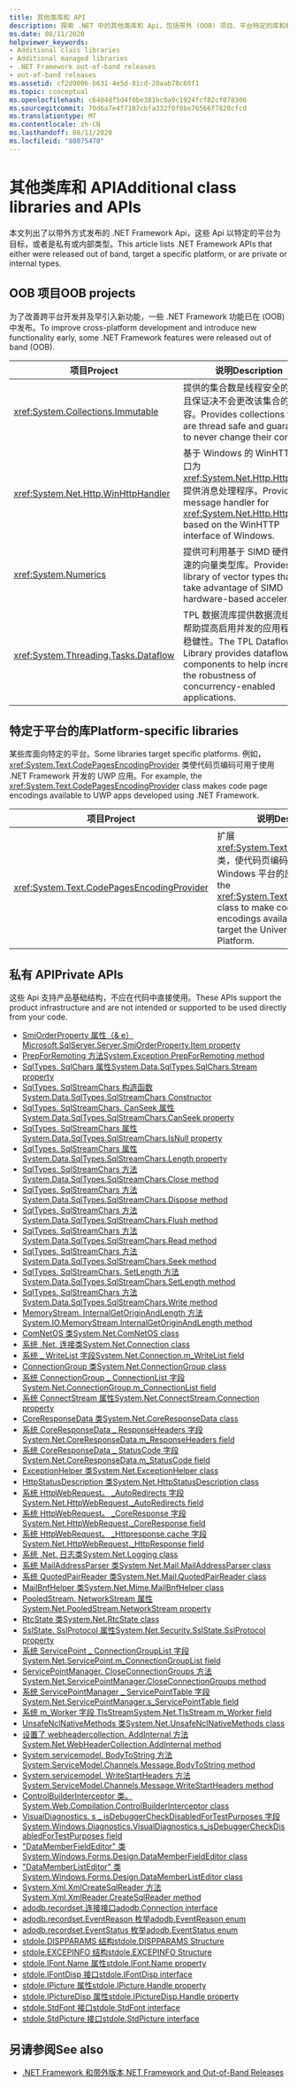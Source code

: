 ```yaml
---
title: 其他类库和 API
description: 探索 .NET 中的其他类库和 Api，包括带外 (OOB) 项目、平台特定的库和私有 Api。
ms.date: 08/11/2020
helpviewer_keywords:
- Additional class libraries
- Additional managed libraries
- .NET Framework out-of-band releases
- out-of-band releases
ms.assetid: cf2d9006-b631-4e5d-81cd-20aab78c60f1
ms.topic: conceptual
ms.openlocfilehash: c6404df5d4f0be381bc0a9c1924fcf82cf078306
ms.sourcegitcommit: 70d6a7e4f7187cbfa332f0f8be76566f7828cfcd
ms.translationtype: MT
ms.contentlocale: zh-CN
ms.lasthandoff: 08/11/2020
ms.locfileid: "88075470"
---
```

# <a name="additional-class-libraries-and-apis"></a><span data-ttu-id="ec5f1-103">其他类库和 API</span><span class="sxs-lookup"><span data-stu-id="ec5f1-103">Additional class libraries and APIs</span></span>

<span data-ttu-id="ec5f1-104">本文列出了以带外方式发布的 .NET Framework Api，这些 Api 以特定的平台为目标，或者是私有或内部类型。</span><span class="sxs-lookup"><span data-stu-id="ec5f1-104">This article lists .NET Framework APIs that either were released out of band, target a specific platform, or are private or internal types.</span></span>

## <a name="oob-projects"></a><span data-ttu-id="ec5f1-105">OOB 项目</span><span class="sxs-lookup"><span data-stu-id="ec5f1-105">OOB projects</span></span>

<span data-ttu-id="ec5f1-106">为了改善跨平台开发并及早引入新功能，一些 .NET Framework 功能已在 (OOB) 中发布。</span><span class="sxs-lookup"><span data-stu-id="ec5f1-106">To improve cross-platform development and introduce new functionality early, some .NET Framework features were released out of band (OOB).</span></span>

| <span data-ttu-id="ec5f1-107">项目</span><span class="sxs-lookup"><span data-stu-id="ec5f1-107">Project</span></span> | <span data-ttu-id="ec5f1-108">说明</span><span class="sxs-lookup"><span data-stu-id="ec5f1-108">Description</span></span> |  
| ------- | ----------- |  
| <xref:System.Collections.Immutable> | <span data-ttu-id="ec5f1-109">提供的集合数是线程安全的，并且保证决不会更改该集合的内容。</span><span class="sxs-lookup"><span data-stu-id="ec5f1-109">Provides collections that are thread safe and guaranteed to never change their contents.</span></span> |
| <xref:System.Net.Http.WinHttpHandler> | <span data-ttu-id="ec5f1-110">基于 Windows 的 WinHTTP 接口为 <xref:System.Net.Http.HttpClient> 提供消息处理程序。</span><span class="sxs-lookup"><span data-stu-id="ec5f1-110">Provides a message handler for <xref:System.Net.Http.HttpClient> based on the WinHTTP interface of Windows.</span></span> |
| <xref:System.Numerics> | <span data-ttu-id="ec5f1-111">提供可利用基于 SIMD 硬件的加速的向量类型库。</span><span class="sxs-lookup"><span data-stu-id="ec5f1-111">Provides a library of vector types that can take advantage of SIMD hardware-based acceleration.</span></span>|
| <xref:System.Threading.Tasks.Dataflow> | <span data-ttu-id="ec5f1-112">TPL 数据流库提供数据流组件以帮助提高启用并发的应用程序的稳健性。</span><span class="sxs-lookup"><span data-stu-id="ec5f1-112">The TPL Dataflow Library provides dataflow components to help increase the robustness of concurrency-enabled applications.</span></span> |  

## <a name="platform-specific-libraries"></a><span data-ttu-id="ec5f1-113">特定于平台的库</span><span class="sxs-lookup"><span data-stu-id="ec5f1-113">Platform-specific libraries</span></span>

<span data-ttu-id="ec5f1-114">某些库面向特定的平台。</span><span class="sxs-lookup"><span data-stu-id="ec5f1-114">Some libraries target specific platforms.</span></span> <span data-ttu-id="ec5f1-115">例如， <xref:System.Text.CodePagesEncodingProvider> 类使代码页编码可用于使用 .NET Framework 开发的 UWP 应用。</span><span class="sxs-lookup"><span data-stu-id="ec5f1-115">For example, the <xref:System.Text.CodePagesEncodingProvider> class makes code page encodings available to UWP apps developed using .NET Framework.</span></span>
  
| <span data-ttu-id="ec5f1-116">项目</span><span class="sxs-lookup"><span data-stu-id="ec5f1-116">Project</span></span> | <span data-ttu-id="ec5f1-117">说明</span><span class="sxs-lookup"><span data-stu-id="ec5f1-117">Description</span></span> |  
| ------- | ----------- |  
| <xref:System.Text.CodePagesEncodingProvider> | <span data-ttu-id="ec5f1-118">扩展 <xref:System.Text.EncodingProvider> 类，使代码页编码可用于面向通用 Windows 平台的应用程序。</span><span class="sxs-lookup"><span data-stu-id="ec5f1-118">Extends the <xref:System.Text.EncodingProvider> class to make code page encodings available to apps that target the Universal Windows Platform.</span></span> |  
  
## <a name="private-apis"></a><span data-ttu-id="ec5f1-119">私有 API</span><span class="sxs-lookup"><span data-stu-id="ec5f1-119">Private APIs</span></span>  

<span data-ttu-id="ec5f1-120">这些 Api 支持产品基础结构，不应在代码中直接使用。</span><span class="sxs-lookup"><span data-stu-id="ec5f1-120">These APIs support the product infrastructure and are not intended or supported to be used directly from your code.</span></span>  
  
* [<span data-ttu-id="ec5f1-121">SmiOrderProperty 属性（& e）</span><span class="sxs-lookup"><span data-stu-id="ec5f1-121">Microsoft.SqlServer.Server.SmiOrderProperty.Item property</span></span>](microsoft.sqlserver.server.smiorderproperty.item.md)
* [<span data-ttu-id="ec5f1-122">PrepForRemoting 方法</span><span class="sxs-lookup"><span data-stu-id="ec5f1-122">System.Exception.PrepForRemoting method</span></span>](system.exception.prepforremoting.md)
* [<span data-ttu-id="ec5f1-123">SqlTypes. SqlChars 属性</span><span class="sxs-lookup"><span data-stu-id="ec5f1-123">System.Data.SqlTypes.SqlChars.Stream property</span></span>](system.data.sqltypes.sqlchars.stream.md)
* [<span data-ttu-id="ec5f1-124">SqlTypes. SqlStreamChars 构造函数</span><span class="sxs-lookup"><span data-stu-id="ec5f1-124">System.Data.SqlTypes.SqlStreamChars Constructor</span></span>](system.data.sqltypes.sqlstreamchars.-ctor.md)
* [<span data-ttu-id="ec5f1-125">SqlTypes. SqlStreamChars. CanSeek 属性</span><span class="sxs-lookup"><span data-stu-id="ec5f1-125">System.Data.SqlTypes.SqlStreamChars.CanSeek property</span></span>](system.data.sqltypes.sqlstreamchars.canseek.md)
* [<span data-ttu-id="ec5f1-126">SqlTypes. SqlStreamChars 属性</span><span class="sxs-lookup"><span data-stu-id="ec5f1-126">System.Data.SqlTypes.SqlStreamChars.IsNull property</span></span>](system.data.sqltypes.sqlstreamchars.isnull.md)
* [<span data-ttu-id="ec5f1-127">SqlTypes. SqlStreamChars 属性</span><span class="sxs-lookup"><span data-stu-id="ec5f1-127">System.Data.SqlTypes.SqlStreamChars.Length property</span></span>](system.data.sqltypes.sqlstreamchars.length.md)
* [<span data-ttu-id="ec5f1-128">SqlTypes. SqlStreamChars 方法</span><span class="sxs-lookup"><span data-stu-id="ec5f1-128">System.Data.SqlTypes.SqlStreamChars.Close method</span></span>](system.data.sqltypes.sqlstreamchars.close.md)
* [<span data-ttu-id="ec5f1-129">SqlTypes. SqlStreamChars 方法</span><span class="sxs-lookup"><span data-stu-id="ec5f1-129">System.Data.SqlTypes.SqlStreamChars.Dispose method</span></span>](system.data.sqltypes.sqlstreamchars.dispose.md)
* [<span data-ttu-id="ec5f1-130">SqlTypes. SqlStreamChars 方法</span><span class="sxs-lookup"><span data-stu-id="ec5f1-130">System.Data.SqlTypes.SqlStreamChars.Flush method</span></span>](system.data.sqltypes.sqlstreamchars.flush.md)
* [<span data-ttu-id="ec5f1-131">SqlTypes. SqlStreamChars 方法</span><span class="sxs-lookup"><span data-stu-id="ec5f1-131">System.Data.SqlTypes.SqlStreamChars.Read method</span></span>](system.data.sqltypes.sqlstreamchars.read.md)
* [<span data-ttu-id="ec5f1-132">SqlTypes. SqlStreamChars 方法</span><span class="sxs-lookup"><span data-stu-id="ec5f1-132">System.Data.SqlTypes.SqlStreamChars.Seek method</span></span>](system.data.sqltypes.sqlstreamchars.seek.md)
* [<span data-ttu-id="ec5f1-133">SqlTypes. SqlStreamChars. SetLength 方法</span><span class="sxs-lookup"><span data-stu-id="ec5f1-133">System.Data.SqlTypes.SqlStreamChars.SetLength method</span></span>](system.data.sqltypes.sqlstreamchars.setlength.md)
* [<span data-ttu-id="ec5f1-134">SqlTypes. SqlStreamChars 方法</span><span class="sxs-lookup"><span data-stu-id="ec5f1-134">System.Data.SqlTypes.SqlStreamChars.Write method</span></span>](system.data.sqltypes.sqlstreamchars.write.md)
* [<span data-ttu-id="ec5f1-135">MemoryStream. InternalGetOriginAndLength 方法</span><span class="sxs-lookup"><span data-stu-id="ec5f1-135">System.IO.MemoryStream.InternalGetOriginAndLength method</span></span>](system.io.memorystream.internalgetoriginandlength.md)
* [<span data-ttu-id="ec5f1-136">ComNetOS 类</span><span class="sxs-lookup"><span data-stu-id="ec5f1-136">System.Net.ComNetOS class</span></span>](system.net.comnetos.md)
* [<span data-ttu-id="ec5f1-137">系统 .Net. 连接类</span><span class="sxs-lookup"><span data-stu-id="ec5f1-137">System.Net.Connection class</span></span>](connection.md)
* [<span data-ttu-id="ec5f1-138">系统 \_ WriteList 字段</span><span class="sxs-lookup"><span data-stu-id="ec5f1-138">System.Net.Connection.m\_WriteList field</span></span>](m_writelist.md)
* [<span data-ttu-id="ec5f1-139">ConnectionGroup 类</span><span class="sxs-lookup"><span data-stu-id="ec5f1-139">System.Net.ConnectionGroup class</span></span>](connectiongroup.md)
* [<span data-ttu-id="ec5f1-140">系统 ConnectionGroup \_ ConnectionList 字段</span><span class="sxs-lookup"><span data-stu-id="ec5f1-140">System.Net.ConnectionGroup.m\_ConnectionList field</span></span>](m_connectionlist.md)
* [<span data-ttu-id="ec5f1-141">系统 ConnectStream 属性</span><span class="sxs-lookup"><span data-stu-id="ec5f1-141">System.Net.ConnectStream.Connection property</span></span>](system.net.connectstream.connection.md)
* [<span data-ttu-id="ec5f1-142">CoreResponseData 类</span><span class="sxs-lookup"><span data-stu-id="ec5f1-142">System.Net.CoreResponseData class</span></span>](coreresponsedata.md)
* [<span data-ttu-id="ec5f1-143">系统 CoreResponseData \_ ResponseHeaders 字段</span><span class="sxs-lookup"><span data-stu-id="ec5f1-143">System.Net.CoreResponseData.m\_ResponseHeaders field</span></span>](coreresponsedata_m_responseheaders.md)
* [<span data-ttu-id="ec5f1-144">系统 CoreResponseData \_ StatusCode 字段</span><span class="sxs-lookup"><span data-stu-id="ec5f1-144">System.Net.CoreResponseData.m\_StatusCode field</span></span>](coreresponsedata_m_statuscode.md)
* [<span data-ttu-id="ec5f1-145">ExceptionHelper 类</span><span class="sxs-lookup"><span data-stu-id="ec5f1-145">System.Net.ExceptionHelper class</span></span>](system.net.exceptionhelper.md)
* [<span data-ttu-id="ec5f1-146">HttpStatusDescription 类</span><span class="sxs-lookup"><span data-stu-id="ec5f1-146">System.Net.HttpStatusDescription class</span></span>](system.net.httpstatusdescription.md)
* [<span data-ttu-id="ec5f1-147">系统 HttpWebRequest。 \_AutoRedirects 字段</span><span class="sxs-lookup"><span data-stu-id="ec5f1-147">System.Net.HttpWebRequest.\_AutoRedirects field</span></span>](_autoredirects.md)
* [<span data-ttu-id="ec5f1-148">系统 HttpWebRequest。 \_CoreResponse 字段</span><span class="sxs-lookup"><span data-stu-id="ec5f1-148">System.Net.HttpWebRequest.\_CoreResponse field</span></span>](httpwebrequest__coreresponse.md)
* [<span data-ttu-id="ec5f1-149">系统 HttpWebRequest。 \_Httpresponse.cache 字段</span><span class="sxs-lookup"><span data-stu-id="ec5f1-149">System.Net.HttpWebRequest.\_HttpResponse field</span></span>](_httpresponse.md)
* [<span data-ttu-id="ec5f1-150">系统 .Net. 日志类</span><span class="sxs-lookup"><span data-stu-id="ec5f1-150">System.Net.Logging class</span></span>](system.net.logging.md)
* [<span data-ttu-id="ec5f1-151">系统 MailAddressParser 类</span><span class="sxs-lookup"><span data-stu-id="ec5f1-151">System.Net.Mail.MailAddressParser class</span></span>](system.net.mail.mailaddressparser.md)
* [<span data-ttu-id="ec5f1-152">系统 QuotedPairReader 类</span><span class="sxs-lookup"><span data-stu-id="ec5f1-152">System.Net.Mail.QuotedPairReader class</span></span>](system.net.mail.quotedpairreader.md)
* [<span data-ttu-id="ec5f1-153">MailBnfHelper 类</span><span class="sxs-lookup"><span data-stu-id="ec5f1-153">System.Net.Mime.MailBnfHelper class</span></span>](system.net.mime.mailbnfhelper.md)
* [<span data-ttu-id="ec5f1-154">PooledStream. NetworkStream 属性</span><span class="sxs-lookup"><span data-stu-id="ec5f1-154">System.Net.PooledStream.NetworkStream property</span></span>](system.net.pooledstream.networkstream.md)
* [<span data-ttu-id="ec5f1-155">RtcState 类</span><span class="sxs-lookup"><span data-stu-id="ec5f1-155">System.Net.RtcState class</span></span>](system.net.rtcstate.md)
* [<span data-ttu-id="ec5f1-156">SslState. SslProtocol 属性</span><span class="sxs-lookup"><span data-stu-id="ec5f1-156">System.Net.Security.SslState.SslProtocol property</span></span>](system.net.security.sslstate.sslprotocol.md)
* [<span data-ttu-id="ec5f1-157">系统 ServicePoint \_ ConnectionGroupList 字段</span><span class="sxs-lookup"><span data-stu-id="ec5f1-157">System.Net.ServicePoint.m\_ConnectionGroupList field</span></span>](m_connectiongrouplist.md)
* [<span data-ttu-id="ec5f1-158">ServicePointManager. CloseConnectionGroups 方法</span><span class="sxs-lookup"><span data-stu-id="ec5f1-158">System.Net.ServicePointManager.CloseConnectionGroups method</span></span>](system.net.servicepointmanager.closeconnectiongroups.md)
* [<span data-ttu-id="ec5f1-159">系统 ServicePointManager \_ ServicePointTable 字段</span><span class="sxs-lookup"><span data-stu-id="ec5f1-159">System.Net.ServicePointManager.s\_ServicePointTable field</span></span>](s_servicepointtable.md)
* [<span data-ttu-id="ec5f1-160">系统 m_Worker 字段 TlsStream</span><span class="sxs-lookup"><span data-stu-id="ec5f1-160">System.Net.TlsStream.m_Worker field</span></span>](system.net.tlsstream.m_worker.md)
* [<span data-ttu-id="ec5f1-161">UnsafeNclNativeMethods 类</span><span class="sxs-lookup"><span data-stu-id="ec5f1-161">System.Net.UnsafeNclNativeMethods class</span></span>](system.net.unsafenclnativemethods.md)
* [<span data-ttu-id="ec5f1-162">设置了 webheadercollection. AddInternal 方法</span><span class="sxs-lookup"><span data-stu-id="ec5f1-162">System.Net.WebHeaderCollection.AddInternal method</span></span>](system.net.webheadercollection.addinternal.md)
* [<span data-ttu-id="ec5f1-163">System.servicemodel. BodyToString 方法</span><span class="sxs-lookup"><span data-stu-id="ec5f1-163">System.ServiceModel.Channels.Message.BodyToString method</span></span>](system.servicemodel.channels.message.bodytostring.md)
* [<span data-ttu-id="ec5f1-164">System.servicemodel. WriteStartHeaders 方法</span><span class="sxs-lookup"><span data-stu-id="ec5f1-164">System.ServiceModel.Channels.Message.WriteStartHeaders method</span></span>](system.servicemodel.channels.message.writestartheaders.md)
* [<span data-ttu-id="ec5f1-165">ControlBuilderInterceptor 类。</span><span class="sxs-lookup"><span data-stu-id="ec5f1-165">System.Web.Compilation.ControlBuilderInterceptor class</span></span>](controlbuilderinterceptor-class.md)
* [<span data-ttu-id="ec5f1-166">VisualDiagnostics. s \_ isDebuggerCheckDisabledForTestPurposes 字段</span><span class="sxs-lookup"><span data-stu-id="ec5f1-166">System.Windows.Diagnostics.VisualDiagnostics.s\_isDebuggerCheckDisabledForTestPurposes field</span></span>](s-isdebuggercheckdisabledfortestpurposes-field.md)
* [<span data-ttu-id="ec5f1-167">"DataMemberFieldEditor" 类</span><span class="sxs-lookup"><span data-stu-id="ec5f1-167">System.Windows.Forms.Design.DataMemberFieldEditor class</span></span>](datamemberfieldeditor-class.md)
* [<span data-ttu-id="ec5f1-168">"DataMemberListEditor" 类</span><span class="sxs-lookup"><span data-stu-id="ec5f1-168">System.Windows.Forms.Design.DataMemberListEditor class</span></span>](datamemberlisteditor-class.md)
* [<span data-ttu-id="ec5f1-169">System.Xml.XmlCreateSqlReader 方法</span><span class="sxs-lookup"><span data-stu-id="ec5f1-169">System.Xml.XmlReader.CreateSqlReader method</span></span>](system.xml.xmlreader.createsqlreader.md)
* [<span data-ttu-id="ec5f1-170">adodb.recordset.连接接口</span><span class="sxs-lookup"><span data-stu-id="ec5f1-170">adodb.Connection interface</span></span>](adodb.connection.md)
* [<span data-ttu-id="ec5f1-171">adodb.recordset.EventReason 枚举</span><span class="sxs-lookup"><span data-stu-id="ec5f1-171">adodb.EventReason enum</span></span>](adodb.eventreasonenum.md)
* [<span data-ttu-id="ec5f1-172">adodb.recordset.EventStatus 枚举</span><span class="sxs-lookup"><span data-stu-id="ec5f1-172">adodb.EventStatus enum</span></span>](adodb.eventstatusenum.md)
* [<span data-ttu-id="ec5f1-173">stdole.DISPPARAMS 结构</span><span class="sxs-lookup"><span data-stu-id="ec5f1-173">stdole.DISPPARAMS Structure</span></span>](stdole.dispparams.md)
* [<span data-ttu-id="ec5f1-174">stdole.EXCEPINFO 结构</span><span class="sxs-lookup"><span data-stu-id="ec5f1-174">stdole.EXCEPINFO Structure</span></span>](stdole.excepinfo.md)
* [<span data-ttu-id="ec5f1-175">stdole.IFont.Name 属性</span><span class="sxs-lookup"><span data-stu-id="ec5f1-175">stdole.IFont.Name property</span></span>](stdole.ifont.name.md)
* [<span data-ttu-id="ec5f1-176">stdole.IFontDisp 接口</span><span class="sxs-lookup"><span data-stu-id="ec5f1-176">stdole.IFontDisp interface</span></span>](stdole.ifontdisp.md)
* [<span data-ttu-id="ec5f1-177">stdole.IPicture 属性</span><span class="sxs-lookup"><span data-stu-id="ec5f1-177">stdole.IPicture.Handle property</span></span>](stdole.ipicture.handle.md)
* [<span data-ttu-id="ec5f1-178">stdole.IPictureDisp 属性</span><span class="sxs-lookup"><span data-stu-id="ec5f1-178">stdole.IPictureDisp.Handle property</span></span>](stdole.ipicturedisp.handle.md)
* [<span data-ttu-id="ec5f1-179">stdole.StdFont 接口</span><span class="sxs-lookup"><span data-stu-id="ec5f1-179">stdole.StdFont interface</span></span>](stdole.stdfont.md)
* [<span data-ttu-id="ec5f1-180">stdole.StdPicture 接口</span><span class="sxs-lookup"><span data-stu-id="ec5f1-180">stdole.StdPicture interface</span></span>](stdole.stdpicture.md)
  
## <a name="see-also"></a><span data-ttu-id="ec5f1-181">另请参阅</span><span class="sxs-lookup"><span data-stu-id="ec5f1-181">See also</span></span>

* [<span data-ttu-id="ec5f1-182">.NET Framework 和带外版本</span><span class="sxs-lookup"><span data-stu-id="ec5f1-182">.NET Framework and Out-of-Band Releases</span></span>](../get-started/the-net-framework-and-out-of-band-releases.md)

